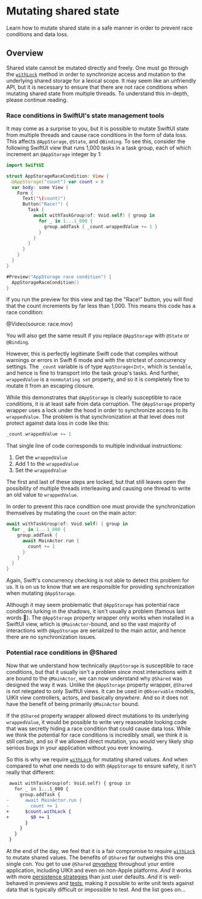 # Mutating shared state

Learn how to mutate shared state in a safe manner in order to prevent race conditions and data loss.

## Overview

Shared state cannot be mutated directly and freely. One must go through the
[`withLock`](<doc:Shared/withLock(_:fileID:filePath:line:column:)>) method in order to synchronize
access and mutation to the underlying shared storage for a lexical scope. It may seem like an
unfriendly API, but it is necessary to ensure that there are not race conditions when mutating
shared state from multiple threads. To understand this in-depth, please continue reading.

### Race conditions in SwiftUI's state management tools

It may come as a surprise to you, but it is possible to mutate SwiftUI state from multiple threads
and cause race conditions in the form of data loss. This affects `@AppStorage`, `@State`, and
`@Binding`. To see this, consider the following SwiftUI view that runs 1,000 tasks in a task group, 
each of which increment an `@AppStorage` integer by 1:

```swift
import SwiftUI

struct AppStorageRaceCondition: View {
  @AppStorage("count") var count = 0
  var body: some View {
    Form {
      Text("\(count)")
      Button("Race!") {
        Task {
          await withTaskGroup(of: Void.self) { group in
            for _ in 1...1_000 {
              group.addTask { _count.wrappedValue += 1 }
            }
          }
        }
      }
    }
  }
}

#Preview("AppStorage race condition") {
  AppStorageRaceCondition()
}
```

If you run the preview for this view and tap the "Race!" button, you will find that the count
increments by far less than 1,000. This means this code has a race condition:

@Video(source: race.mov)

You will also get the same result if you replace `@AppStorage` with `@State` or `@Binding`.

However, this is perfectly legitimate Swift code that compiles without warnings or errors in Swift 6
mode and with the strictest of concurrency settings. The `_count` variable is of type 
`AppStorage<Int>`, which is `Sendable`, and hence is fine to transport into the task group's tasks.
And further, `wrappedValue` is a `nonmutating set` property, and so it is completely fine to mutate
it from an escaping closure.

While this demonstrates that `@AppStorage` is clearly susceptible to race conditions, it is at least
safe from data corruption. The `@AppStorage` property wrapper uses a lock under the hood in order
to synchronize access to its `wrappedValue`. The problem is that synchronization at that level does
not protect against data loss in code like this:

```swift
_count.wrappedValue += 1
```

That single line of code corresponds to multiple individual instructions:

1. Get the `wrappedValue`
2. Add 1 to the `wrappedValue`
3. Set the `wrappedValue`

The first and last of these steps are locked, but that still leaves open the possibility of
multiple threads interleaving and causing one thread to write an old value to `wrappedValue`.

In order to prevent this race condition one must provide the synchronization themselves by mutating 
the `count` on the main actor:

```swift
await withTaskGroup(of: Void.self) { group in
  for _ in 1...1_000 {
    group.addTask { 
      await MainActor.run { 
        count += 1 
      }
    }
  }
}
```

Again, Swift's concurrency checking is not able to detect this problem for us. It is on us to
know that we are responsible for providing synchronization when mutating `@AppStorage`.

Although it may seem problematic that `@AppStorage` has potential race conditions lurking in 
the shadows, it isn't usually a problem (famous last words 🤣). The `@AppStorage` property wrapper 
only works when installed in a SwiftUI view, which is `@MainActor`-bound, and so the vast majority 
of interactions with `@AppStorage` are serialized to the main actor, and hence there are no 
synchronization issues.

### Potential race conditions in @Shared

Now that we understand how technically `@AppStorage` is susceptible to race conditions, but that it
usually isn't a problem since most interactions with it are bound to the `@MainActor`, we can now
understand why `@Shared` was designed the way it was. Unlike the `@AppStorage` property wrapper,
`@Shared` is not relegated to only SwiftUI views. It can be used in `@Observable` models, UIKit
view controllers, actors, and basically _anywhere_. And so it does not have the benefit of being
primarily `@MainActor` bound.

If the `@Shared` property wrapper allowed direct mutations to its underlying `wrappedValue`, it
would be possible to write very reasonable looking code that was secretly hiding a race condition
that could cause data loss. While we think the potential for race conditions is incredibly small, we
think it is still certain, and so if we allowed direct mutation, you would very likely ship serious
bugs in your application without you ever knowing.

So this is why we require [`withLock`](<doc:Shared/withLock(_:fileID:filePath:line:column:)>) for
mutating shared values. And when compared to what one needs to do with `@AppStorage` to ensure
safety, it isn't really that different:

```diff
 await withTaskGroup(of: Void.self) { group in
   for _ in 1...1_000 {
     group.addTask { 
-      await MainActor.run { 
-        count += 1 
+      $count.withLock { 
+        $0 += 1 
       }
     }
   }
 }
```

At the end of the day, we feel that it is a fair compromise to require
[`withLock`](<doc:Shared/withLock(_:fileID:filePath:line:column:)>) to mutate shared values. The
benefits of `@Shared` far outweighs this one single con. You get to use `@Shared`
[_anywhere_](<doc:Shared#Use-anywhere>) throughout your entire application, including UIKit and even
on non-Apple platforms. _And_ it works with more
[persistence strategies](<doc:PersistenceStrategies>) than just user defaults. _And_ it is
well-behaved in previews and [tests](<doc:Testing>), making it possible to write unit tests against
data that is typically difficult or impossible to test. And the list goes on…
